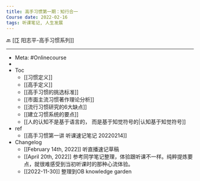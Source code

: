 ```yaml
---
title: 高手习惯第一期：知行合一
Course date: 2022-02-16
tags: 听课笔记, 人生发展
---
```

🔙 [[∑ 阳志平-高手习惯系列]]

---

- Meta:
  #Onlinecourse
- 
- Toc
	- [[习惯定义]]
	- [[高手定义]]
	- [[高手习惯的挑选标准]]
	- [[市面主流习惯著作理论分析]]
	- [[流行习惯研究的6大缺点]]
	- [[建立习惯系统的要点]]
	- [[人的认知不是基于语言的， 而是基于知觉符号的|认知基于知觉符号]]
- ref
	-  [[高手习惯第一讲 听课速记笔记 20220214]]
- Changelog
	- [[February 14th, 2022]] 听直播速记草稿
	- [[April 20th, 2022]] 参考同学笔记整理，体验跟听课不一样。纯粹提炼要点，就很难感受到当初听课时的那种心流体验。
	- [[2022-11-30]] 整理到OB knowledge garden